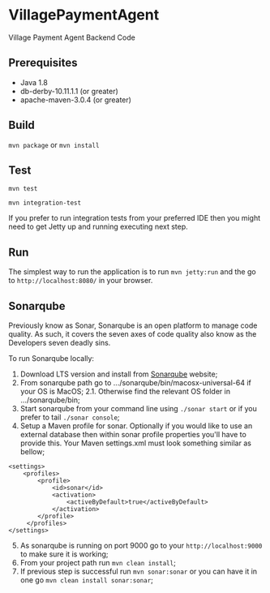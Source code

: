 # VillagePaymentAgent #
Village Payment Agent Backend Code

## Prerequisites
 * Java 1.8
 * db-derby-10.11.1.1 (or greater)
 * apache-maven-3.0.4 (or greater)

## Build
`mvn package` or `mvn install`

## Test
`mvn test`

`mvn integration-test`

If you prefer to run integration tests from your preferred IDE then you might need to get Jetty up and running executing
next step.

## Run
The simplest way to run the application is to run `mvn jetty:run` and the go to `http://localhost:8080/` in your browser.


## Sonarqube

Previously know as Sonar, Sonarqube is an open platform to manage code quality.
As such, it covers the seven axes of code quality also know as the Developers seven deadly sins.

To run Sonarqube locally:
 1. Download LTS version and install from [Sonarqube](http://www.sonarqube.org/downloads/) website;
 2. From sonarqube path go to .../sonarqube/bin/macosx-universal-64 if your OS is MacOS;
 2.1. Otherwise find the relevant OS folder in .../sonarqube/bin;
 3. Start sonarqube from your command line using `./sonar start` or if you prefer to tail `./sonar console`;
 4. Setup a Maven profile for sonar. Optionally if you would like to use an external database then within sonar profile 
    properties you'll have to provide this. Your Maven settings.xml must look something similar as bellow;

```
<settings>
    <profiles>
        <profile>
            <id>sonar</id>
            <activation>
                <activeByDefault>true</activeByDefault>
            </activation>
        </profile>
     </profiles>
</settings>
```

 5. As sonarqube is running on port 9000 go to your `http://localhost:9000` to make sure it is working;
 6. From your project path run `mvn clean install`;
 7. If previous step is successful run `mvn sonar:sonar` or you can have it in one go `mvn clean install sonar:sonar`;

